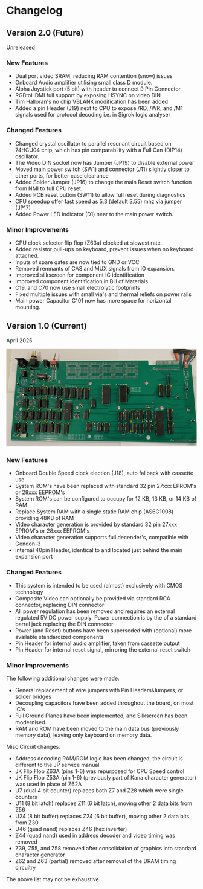 
# Changelog

## Version 2.0 (Future)

Unreleased

### New Features

* Dual port video SRAM, reducing RAM contention (snow) issues
* Onboard Audio amplifier utilising small class D module.
* Alpha Joystick port (5 bit) with header to connect 9 Pin Connector
* RGBtoHDMI full support by exposing HSYNC on video DIN
* Tim Halloran's no chip VBLANK modification has been added  
* Added a pin Header (J19) next to CPU to expose /RD, /WR, and /M1 signals
  used for protocol decoding i.e. in Sigrok logic analyser

### Changed Features

- Changed crystal oscillator to parallel resonant circuit based on 74HCU04 chip, 
  which has pin comparability with a Full Can (DIP14) oscillator.
- The Video DIN socket now has Jumper (JP19) to disable external power
- Moved main power switch (SW1) and connector (J11) slightly closer to other ports, for better case clearance
- Added Solder Jumper (JP16) to change the main Reset switch function from NMI to full CPU reset.
- Added PCB reset button (SW11) to allow full reset during diagnostics
- CPU speedup offer fast speed as 5.3 (default 3.55) mhz via jumper (JP17)
- Added Power LED indicator (D1) near to the main power switch.

### Minor Improvements  

- CPU clock selector flip flop (Z63a) clocked at slowest rate.
- Added resistor pull-ups on keyboard, prevent issues when no keyboard attached.
- Inputs of spare gates are now tied to GND or VCC
- Removed remnants of CAS and MUX signals from IO expansion.
- Improved silkscreen for component IC identification
- Improved component identification in Bill of Materials
- C19, and C70 now use small electrolytic footprints
- Fixed multiple issues with small via's and thermal reliefs on power rails
- Main power Capacitor C101 now has more space for horizontal mounting.

## Version 1.0 (Current)

April 2025

![MainboardFrontBuiltK1](/images/IMG_8736.jpeg)

### New Features

* Onboard Double Speed clock election (J18), auto fallback with cassette use
* System ROM's have been replaced with standard 32 pin 27xxx EPROM's or 28xxx EEPROM's
* System ROM's can be configured to occupy for 12 KB, 13 KB, or 14 KB of RAM.
* Replace System RAM with a single static RAM chip (AS6C1008) providing 48KB of RAM
* Video character generation is provided by standard 32 pin 27xxx EPROM's or 28xxx EEPROM's  
* Video character generation supports full decender's, compatible with Gendon-3
* internal 40pin Header, identical to and located just behind the main expansion port

### Changed Features

* This system is intended to be used (almost) exclusively with CMOS technology
* Composite Video can optionally be provided via  standard RCA connector, replacing DIN connector
* All power regulation has been removed and requires an external regulated 5V DC power supply.
  Power connection is by the of a standard barrel jack replacing the DIN connector
* Power (and Reset) buttons have been superseded with (optional) more available standardized components
* Pin Header for internal audio amplifier, taken from cassette output
* Pin Header for internal reset signal, mirroring the external reset switch

### Minor Improvements  

The following additional changes were made:
- General replacement of wire jumpers with Pin Headers/Jumpers, or solder bridges
- Decoupling capacitors have been added throughout the board, on most IC's
- Full Ground Planes have been implemented, and Silkscreen has been modernised.
- RAM and ROM have been moved to the main data bus (previously memory data), leaving only keyboard on memory data.

Misc Circuit changes:
- Address decoding RAM/ROM logic has been changed, the circuit is different to the JP service manual
- JK Flip Flop Z63A (pins 1-6) was repurposed for CPU Speed control
- JK Flip Flop Z53A (pin 1-6) (previously part of Kana character generator) was used in place of Z62A
- U7 (dual 4 bit counter) replaces both Z7 and Z28 which were single counters
- U11 (8 bit latch) replaces Z11 (6 bit latch), moving other 2 data bits from Z56
- U24 (8 bit buffer) replaces Z24 (6 bit buffer), moving other 2 data bits from Z30
- U46 (quad nand) replaces Z46 (hex inverter)
- Z44 (quad nand) used in address decoder and video timing was removed
- Z39, Z55, and Z58 removed after consolidation of graphics into standard character generator
- Z62 and Z63 (partial) removed after removal of the DRAM timing circuitry

The above list may not be exhaustive
